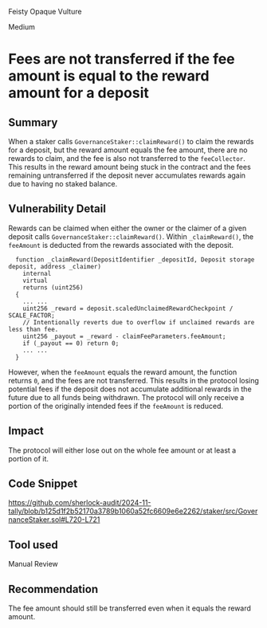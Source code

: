 Feisty Opaque Vulture

Medium

# Fees are not transferred if the fee amount is equal to the reward amount for a deposit

## Summary

When a staker calls `GovernanceStaker::claimReward()` to claim the rewards for a deposit, but the reward amount equals the fee amount, there are no rewards to claim, and the fee is also not transferred to the `feeCollector`. This results in the reward amount being stuck in the contract and the fees remaining untransferred if the deposit never accumulates rewards again due to having no staked balance.

## Vulnerability Detail

Rewards can be claimed when either the owner or the claimer of a given deposit calls `GovernanceStaker::claimReward()`. Within `_claimReward()`, the `feeAmount` is deducted from the rewards associated with the deposit.

```solidity
  function _claimReward(DepositIdentifier _depositId, Deposit storage deposit, address _claimer)
    internal
    virtual
    returns (uint256)
  {
    ... ...
    uint256 _reward = deposit.scaledUnclaimedRewardCheckpoint / SCALE_FACTOR;
    // Intentionally reverts due to overflow if unclaimed rewards are less than fee.
    uint256 _payout = _reward - claimFeeParameters.feeAmount;
    if (_payout == 0) return 0;
    ... ...
  }
```

However, when the `feeAmount` equals the reward amount, the function returns `0`, and the fees are not transferred.
This results in the protocol losing potential fees if the deposit does not accumulate additional rewards in the future due to all funds being withdrawn. The protocol will only receive a portion of the originally intended fees if the `feeAmount` is reduced.

## Impact

The protocol will either lose out on the whole fee amount or at least a portion of it.

## Code Snippet

https://github.com/sherlock-audit/2024-11-tally/blob/b125d1f2b52170a3789b1060a52fc6609e6e2262/staker/src/GovernanceStaker.sol#L720-L721

## Tool used

Manual Review

## Recommendation

The fee amount should still be transferred even when it equals the reward amount.